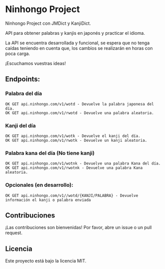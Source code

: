 # Ninhongo Project

Ninhongo Project con JMDict y KanjiDict.

API para obtener palabras y kanjis en japonés y practicar el idioma.

La API se encuentra desarrollada y funcional, se espera que no tenga caídas teniendo en cuenta que, los cambios se realizarán en horas con poca carga.

¡Escuchamos vuestras ideas!

## Endpoints:

### Palabra del día

```
OK GET api.ninhongo.com/v1/wotd - Devuelve la palabra japonesa del día.
OK GET api.ninhongo.com/v1/rwotd - Devuelve una palabra aleatoria.
```

### Kanji del día

```
OK GET api.ninhongo.com/v1/wotk - Devuelve el kanji del día.
OK GET api.ninhongo.com/v1/rwotk - Devuelve un kanji aleatoria.
```

### Palabra kana del día (No tiene kanji)

```
OK GET api.ninhongo.com/v1/wotnk - Devuelve una palabra Kana del día.
OK GET api.ninhongo.com/v1/rwotnk - Devuelve una palabra Kana aleatoria.
```

### Opcionales (en desarrollo):

```
OK GET api.ninhongo.com/v1//wotd/{KANJI/PALABRA} - Devuelve información el kanji o palabra enviada
```

## Contribuciones

¡Las contribuciones son bienvenidas! Por favor, abre un issue o un pull request.

## Licencia

Este proyecto está bajo la licencia MIT.
